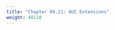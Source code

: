 ```yaml
---
title: "Chapter 04.11: AUC Extensions"
weight: 40110
---
```


<!--
### Lecture video

{{< video id="bHwUwrbCHEU" >}}

### Lecture slides

{{< pdfjs file="slides-evaluation-measures-classification.pdf" >}}
-->
